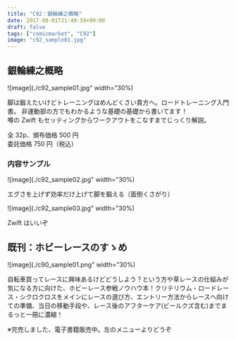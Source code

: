 ```yaml
---
title: "C92：銀輪練之概略"
date: 2017-08-01T21:49:59+09:00
draft: false
tags: ["comicmarket", "C92"]
image: "c92_sample01.jpg"
---
```


## 銀輪練之概略

![image](./c92_sample01.jpg" width="30%)

脚は鍛えたいけどトレーニングはめんどくさい貴方へ。ロードトレーニング入門書。 非運動部の方でもわかるような基礎の基礎から書いてます！\
噂の Zwift もセッティングからワークアウトをこなすまでじっくり解説。

全 32p、頒布価格 500 円\
委託価格 750 円（税込）

### 内容サンプル

![image](./c92_sample02.jpg" width="30%)

エグさを上げず効率だけ上げて脚を鍛える（面倒くさがり）

![image](./c92_sample03.jpg" width="30%)

Zwift はいいぞ

## 既刊：ホビーレースのすゝめ

![image](./c90_sample01.png" width="30%)

自転車買ってレースに興味あるけどどうしよう？という方や草レースの仕組みが気になる方に向けた、ホビーレース参戦ノウハウ本！クリテリウム・ロードレース・シクロクロスをメインにレースの選び方、エントリー方法からレースへ向けての準備、当日の移動手段や、レース後のアフターケア(ビールクズ含む)までまるっと一冊に濃縮！

※完売しました、電子書籍販売中。左のメニューよりどうぞ
